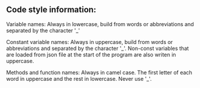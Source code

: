 ## Code style information:

Variable names: Always in lowercase, build from words or abbreviations and separated by the character '_'

Constant variable names: Always in uppercase, build from words or abbreviations and separated by the character '_'. 
		Non-const variables that are loaded from json file at the start of the program are also writen in uppercase.

Methods and function names: Always in camel case. The first letter of each word in uppercase and the rest in lowercase. Never use '_'.